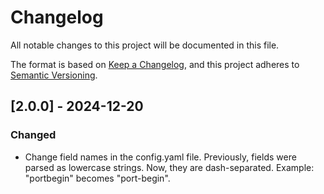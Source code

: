# Changelog

All notable changes to this project will be documented in this file.

The format is based on [Keep a Changelog](https://keepachangelog.com/en/1.1.0/),
and this project adheres to [Semantic Versioning](https://semver.org/spec/v2.0.0.html).

## [2.0.0] - 2024-12-20

### Changed

- Change field names in the config.yaml file.
  Previously, fields were parsed as lowercase strings. Now, they are dash-separated.
  Example: "portbegin" becomes "port-begin".

